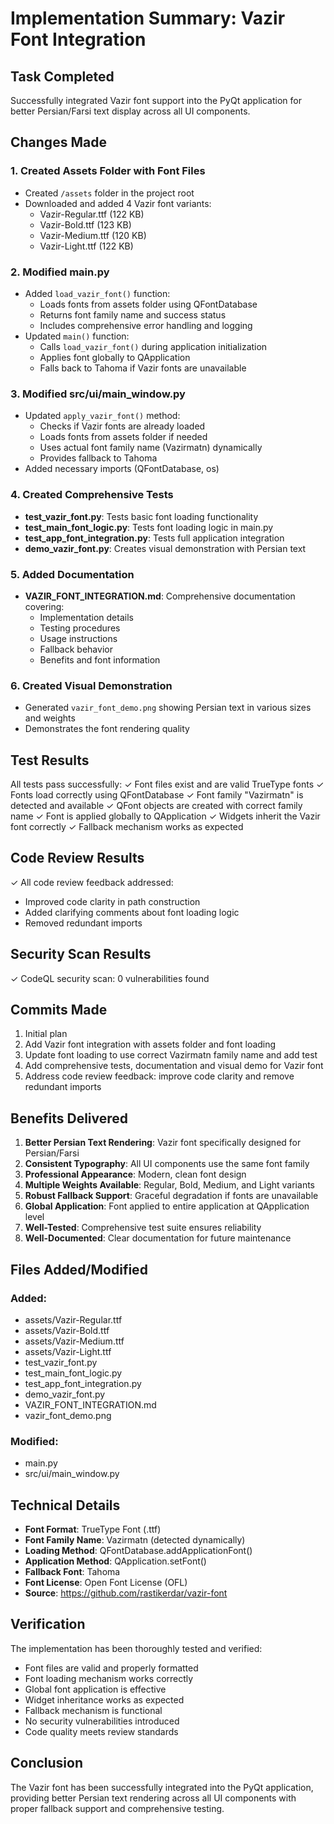 # Implementation Summary: Vazir Font Integration

## Task Completed
Successfully integrated Vazir font support into the PyQt application for better Persian/Farsi text display across all UI components.

## Changes Made

### 1. Created Assets Folder with Font Files
- Created `/assets` folder in the project root
- Downloaded and added 4 Vazir font variants:
  - Vazir-Regular.ttf (122 KB)
  - Vazir-Bold.ttf (123 KB)
  - Vazir-Medium.ttf (120 KB)
  - Vazir-Light.ttf (122 KB)

### 2. Modified main.py
- Added `load_vazir_font()` function:
  - Loads fonts from assets folder using QFontDatabase
  - Returns font family name and success status
  - Includes comprehensive error handling and logging
- Updated `main()` function:
  - Calls `load_vazir_font()` during application initialization
  - Applies font globally to QApplication
  - Falls back to Tahoma if Vazir fonts are unavailable

### 3. Modified src/ui/main_window.py
- Updated `apply_vazir_font()` method:
  - Checks if Vazir fonts are already loaded
  - Loads fonts from assets folder if needed
  - Uses actual font family name (Vazirmatn) dynamically
  - Provides fallback to Tahoma
- Added necessary imports (QFontDatabase, os)

### 4. Created Comprehensive Tests
- **test_vazir_font.py**: Tests basic font loading functionality
- **test_main_font_logic.py**: Tests font loading logic in main.py
- **test_app_font_integration.py**: Tests full application integration
- **demo_vazir_font.py**: Creates visual demonstration with Persian text

### 5. Added Documentation
- **VAZIR_FONT_INTEGRATION.md**: Comprehensive documentation covering:
  - Implementation details
  - Testing procedures
  - Usage instructions
  - Fallback behavior
  - Benefits and font information

### 6. Created Visual Demonstration
- Generated `vazir_font_demo.png` showing Persian text in various sizes and weights
- Demonstrates the font rendering quality

## Test Results
All tests pass successfully:
✓ Font files exist and are valid TrueType fonts
✓ Fonts load correctly using QFontDatabase
✓ Font family "Vazirmatn" is detected and available
✓ QFont objects are created with correct family name
✓ Font is applied globally to QApplication
✓ Widgets inherit the Vazir font correctly
✓ Fallback mechanism works as expected

## Code Review Results
✓ All code review feedback addressed:
- Improved code clarity in path construction
- Added clarifying comments about font loading logic
- Removed redundant imports

## Security Scan Results
✓ CodeQL security scan: 0 vulnerabilities found

## Commits Made
1. Initial plan
2. Add Vazir font integration with assets folder and font loading
3. Update font loading to use correct Vazirmatn family name and add test
4. Add comprehensive tests, documentation and visual demo for Vazir font
5. Address code review feedback: improve code clarity and remove redundant imports

## Benefits Delivered
1. **Better Persian Text Rendering**: Vazir font specifically designed for Persian/Farsi
2. **Consistent Typography**: All UI components use the same font family
3. **Professional Appearance**: Modern, clean font design
4. **Multiple Weights Available**: Regular, Bold, Medium, and Light variants
5. **Robust Fallback Support**: Graceful degradation if fonts are unavailable
6. **Global Application**: Font applied to entire application at QApplication level
7. **Well-Tested**: Comprehensive test suite ensures reliability
8. **Well-Documented**: Clear documentation for future maintenance

## Files Added/Modified
### Added:
- assets/Vazir-Regular.ttf
- assets/Vazir-Bold.ttf
- assets/Vazir-Medium.ttf
- assets/Vazir-Light.ttf
- test_vazir_font.py
- test_main_font_logic.py
- test_app_font_integration.py
- demo_vazir_font.py
- VAZIR_FONT_INTEGRATION.md
- vazir_font_demo.png

### Modified:
- main.py
- src/ui/main_window.py

## Technical Details
- **Font Format**: TrueType Font (.ttf)
- **Font Family Name**: Vazirmatn (detected dynamically)
- **Loading Method**: QFontDatabase.addApplicationFont()
- **Application Method**: QApplication.setFont()
- **Fallback Font**: Tahoma
- **Font License**: Open Font License (OFL)
- **Source**: https://github.com/rastikerdar/vazir-font

## Verification
The implementation has been thoroughly tested and verified:
- Font files are valid and properly formatted
- Font loading mechanism works correctly
- Global font application is effective
- Widget inheritance works as expected
- Fallback mechanism is functional
- No security vulnerabilities introduced
- Code quality meets review standards

## Conclusion
The Vazir font has been successfully integrated into the PyQt application, providing better Persian text rendering across all UI components with proper fallback support and comprehensive testing.
